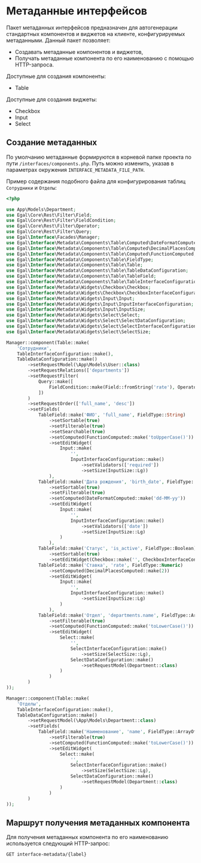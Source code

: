 # Метаданные интерфейсов

Пакет метаданных интерфейсов предназначен для автогенерации стандартных компонентов и виджетов на клиенте, 
конфигурируемых метаданными. Данный пакет позволяет:
* Создавать метаданные компонентов и виджетов,
* Получать метаданные компонента по его наименованию с помощью HTTP-запроса.

Доступные для создания компоненты:
* Table

Доступные для создания виджеты:
* Checkbox
* Input
* Select

## Создание метаданных

По умолчанию метаданные формируются в корневой папке проекта по пути `/interfaces/components.php`. Путь можно изменить,
указав в параметрах окружения `INTERFACE_METADATA_FILE_PATH`.

Пример содержания подобного файла для конфигурирования таблиц `Сотрудники` и `Отделы`:

```php
<?php

use App\Models\Department;
use Egal\Core\Rest\Filter\Field;
use Egal\Core\Rest\Filter\FieldCondition;
use Egal\Core\Rest\Filter\Operator;
use Egal\Core\Rest\Filter\Query;
use Egal\Interface\Facades\Manager;
use Egal\Interface\Metadata\Components\Table\Computed\DateFormatComputed;
use Egal\Interface\Metadata\Components\Table\Computed\DecimalPlacesComputed;
use Egal\Interface\Metadata\Components\Table\Computed\FunctionComputed;
use Egal\Interface\Metadata\Components\Table\FieldType;
use Egal\Interface\Metadata\Components\Table\Table;
use Egal\Interface\Metadata\Components\Table\TableDataConfiguration;
use Egal\Interface\Metadata\Components\Table\TableField;
use Egal\Interface\Metadata\Components\Table\TableInterfaceConfiguration;
use Egal\Interface\Metadata\Widgets\Checkbox\Checkbox;
use Egal\Interface\Metadata\Widgets\Checkbox\CheckboxInterfaceConfiguration;
use Egal\Interface\Metadata\Widgets\Input\Input;
use Egal\Interface\Metadata\Widgets\Input\InputInterfaceConfiguration;
use Egal\Interface\Metadata\Widgets\Input\InputSize;
use Egal\Interface\Metadata\Widgets\Select\Select;
use Egal\Interface\Metadata\Widgets\Select\SelectDataConfiguration;
use Egal\Interface\Metadata\Widgets\Select\SelectInterfaceConfiguration;
use Egal\Interface\Metadata\Widgets\Select\SelectSize;

Manager::component(Table::make(
    'Сотрудники',
    TableInterfaceConfiguration::make(),
    TableDataConfiguration::make()
        ->setRequestModel(\App\Models\User::class)
        ->setRequestRelations(['departments'])
        ->setRequestFilter(
            Query::make([
                FieldCondition::make(Field::fromString('rate'), Operator::Equals, 2)
            ])
        )
        ->setRequestOrder(['full_name', 'desc'])
        ->setFields(
            TableField::make('ФИО', 'full_name', FieldType::String)
                ->setSortable(true)
                ->setFilterable(true)
                ->setSearchable(true)
                ->setComputed(FunctionComputed::make('toUpperCase()'))
                ->setEditWidget(
                    Input::make(
                        '',
                        InputInterfaceConfiguration::make()
                            ->setValidators(['required'])
                            ->setSize(InputSize::Lg))
                ),
            TableField::make('Дата рождения', 'birth_date', FieldType::Date)
                ->setSortable(true)
                ->setFilterable(true)
                ->setComputed(DateFormatComputed::make('dd-MM-yy'))
                ->setEditWidget(
                    Input::make(
                        '',
                        InputInterfaceConfiguration::make()
                            ->setValidators(['date'])
                            ->setSize(InputSize::Lg)
                    )
                ),
            TableField::make('Статус', 'is_active', FieldType::Boolean)
                ->setSortable(true)
                ->setEditWidget(Checkbox::make('', CheckboxInterfaceConfiguration::make())),
            TableField::make('Ставка', 'rate', FieldType::Numeric)
                ->setComputed(DecimalPlacesComputed::make(2))
                ->setEditWidget(
                    Input::make(
                        '',
                        InputInterfaceConfiguration::make()
                            ->setSize(InputSize::Lg)
                    )
                ),
            TableField::make('Отдел', 'departments.name', FieldType::ArrayOfString)
                ->setFilterable(true)
                ->setComputed(FunctionComputed::make('toLowerCase()'))
                ->setEditWidget(
                    Select::make(
                        '',
                        SelectInterfaceConfiguration::make()
                            ->setSize(SelectSize::Lg),
                        SelectDataConfiguration::make()
                            ->setRequestModel(Department::class)
                    )
                )
        )
));

Manager::component(Table::make(
    'Отделы',
    TableInterfaceConfiguration::make(),
    TableDataConfiguration::make()
        ->setRequestModel(\App\Models\Department::class)
        ->setFields(
            TableField::make('Наименование', 'name', FieldType::ArrayOfString)
                ->setFilterable(true)
                ->setComputed(FunctionComputed::make('toLowerCase()'))
                ->setEditWidget(
                    Select::make(
                        '',
                        SelectInterfaceConfiguration::make()
                            ->setSize(SelectSize::Lg),
                        SelectDataConfiguration::make()
                            ->setRequestModel(Department::class)
                    )
                )
        )
));
```

## Маршрут получения метаданных компонента

Для получения метаданных компонента по его наименованию используется следующий HTTP-запрос:

```http request
GET interface-metadata/{label}
```